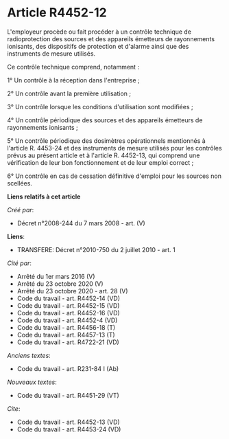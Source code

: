 # Article R4452-12

L'employeur procède ou fait procéder à un contrôle technique de radioprotection des sources et des appareils émetteurs de
rayonnements ionisants, des dispositifs de protection et d'alarme ainsi que des instruments de mesure utilisés. 

Ce contrôle technique comprend, notamment : 

1° Un contrôle à la réception dans l'entreprise ; 

2° Un contrôle avant la première utilisation ; 

3° Un contrôle lorsque les conditions d'utilisation sont modifiées ; 

4° Un contrôle périodique des sources et des appareils émetteurs de rayonnements ionisants ; 

5° Un contrôle périodique des dosimètres opérationnels mentionnés à l'article R. 4453-24 et des instruments de mesure
utilisés pour les contrôles prévus au présent article et à l'article R. 4452-13, qui comprend une vérification de leur bon
fonctionnement et de leur emploi correct ; 

6° Un contrôle en cas de cessation définitive d'emploi pour les sources non scellées.

**Liens relatifs à cet article**

_Créé par_:

  - Décret n°2008-244 du 7 mars 2008 - art. (V)

**Liens**:

  - TRANSFERE: Décret n°2010-750 du 2 juillet 2010 - art. 1

_Cité par_:

  - Arrêté du 1er mars 2016 (V)
  - Arrêté du 23 octobre 2020 (V)
  - Arrêté du 23 octobre 2020 - art. 28 (V)
  - Code du travail - art. R4452-14 (VD)
  - Code du travail - art. R4452-15 (VD)
  - Code du travail - art. R4452-16 (VD)
  - Code du travail - art. R4452-4 (VD)
  - Code du travail - art. R4456-18 (T)
  - Code du travail - art. R4457-13 (T)
  - Code du travail - art. R4722-21 (VD)

_Anciens textes_:

  - Code du travail - art. R231-84 I (Ab)

_Nouveaux textes_:

  - Code du travail - art. R4451-29 (VT)

_Cite_:

  - Code du travail - art. R4452-13 (VD)
  - Code du travail - art. R4453-24 (VD)

